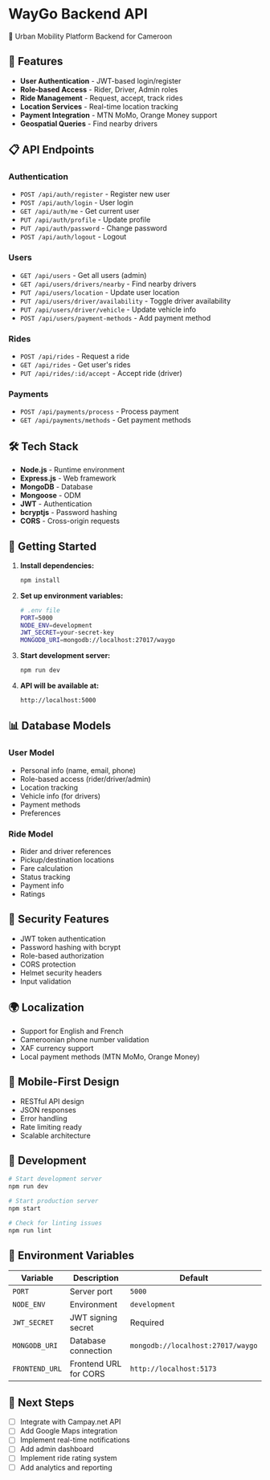 # WayGo Backend API

🚗 Urban Mobility Platform Backend for Cameroon

## 🚀 Features

- **User Authentication** - JWT-based login/register
- **Role-based Access** - Rider, Driver, Admin roles
- **Ride Management** - Request, accept, track rides
- **Location Services** - Real-time location tracking
- **Payment Integration** - MTN MoMo, Orange Money support
- **Geospatial Queries** - Find nearby drivers

## 📋 API Endpoints

### Authentication
- `POST /api/auth/register` - Register new user
- `POST /api/auth/login` - User login
- `GET /api/auth/me` - Get current user
- `PUT /api/auth/profile` - Update profile
- `PUT /api/auth/password` - Change password
- `POST /api/auth/logout` - Logout

### Users
- `GET /api/users` - Get all users (admin)
- `GET /api/users/drivers/nearby` - Find nearby drivers
- `PUT /api/users/location` - Update user location
- `PUT /api/users/driver/availability` - Toggle driver availability
- `PUT /api/users/driver/vehicle` - Update vehicle info
- `POST /api/users/payment-methods` - Add payment method

### Rides
- `POST /api/rides` - Request a ride
- `GET /api/rides` - Get user's rides
- `PUT /api/rides/:id/accept` - Accept ride (driver)

### Payments
- `POST /api/payments/process` - Process payment
- `GET /api/payments/methods` - Get payment methods

## 🛠️ Tech Stack

- **Node.js** - Runtime environment
- **Express.js** - Web framework
- **MongoDB** - Database
- **Mongoose** - ODM
- **JWT** - Authentication
- **bcryptjs** - Password hashing
- **CORS** - Cross-origin requests

## 🚀 Getting Started

1. **Install dependencies:**
   ```bash
   npm install
   ```

2. **Set up environment variables:**
   ```bash
   # .env file
   PORT=5000
   NODE_ENV=development
   JWT_SECRET=your-secret-key
   MONGODB_URI=mongodb://localhost:27017/waygo
   ```

3. **Start development server:**
   ```bash
   npm run dev
   ```

4. **API will be available at:**
   ```
   http://localhost:5000
   ```

## 📊 Database Models

### User Model
- Personal info (name, email, phone)
- Role-based access (rider/driver/admin)
- Location tracking
- Vehicle info (for drivers)
- Payment methods
- Preferences

### Ride Model
- Rider and driver references
- Pickup/destination locations
- Fare calculation
- Status tracking
- Payment info
- Ratings

## 🔐 Security Features

- JWT token authentication
- Password hashing with bcrypt
- Role-based authorization
- CORS protection
- Helmet security headers
- Input validation

## 🌍 Localization

- Support for English and French
- Cameroonian phone number validation
- XAF currency support
- Local payment methods (MTN MoMo, Orange Money)

## 📱 Mobile-First Design

- RESTful API design
- JSON responses
- Error handling
- Rate limiting ready
- Scalable architecture

## 🔄 Development

```bash
# Start development server
npm run dev

# Start production server
npm start

# Check for linting issues
npm run lint
```

## 📝 Environment Variables

| Variable | Description | Default |
|----------|-------------|---------|
| `PORT` | Server port | `5000` |
| `NODE_ENV` | Environment | `development` |
| `JWT_SECRET` | JWT signing secret | Required |
| `MONGODB_URI` | Database connection | `mongodb://localhost:27017/waygo` |
| `FRONTEND_URL` | Frontend URL for CORS | `http://localhost:5173` |

## 🎯 Next Steps

- [ ] Integrate with Campay.net API
- [ ] Add Google Maps integration
- [ ] Implement real-time notifications
- [ ] Add admin dashboard
- [ ] Implement ride rating system
- [ ] Add analytics and reporting 